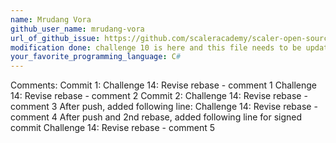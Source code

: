 ```yaml
---
name: Mrudang Vora
github_user_name: mrudang-vora
url_of_github_issue: https://github.com/scaleracademy/scaler-open-source-september-challenge/issues/1
modification done: challenge 10 is here and this file needs to be updated
your_favorite_programming_language: C#
---
```

Comments:
Commit 1:
Challenge 14: Revise rebase - comment 1
Challenge 14: Revise rebase - comment 2
Commit 2:
Challenge 14: Revise rebase - comment 3
After push, added following line:
Challenge 14: Revise rebase - comment 4
After push and 2nd rebase, added following line for signed commit
Challenge 14: Revise rebase - comment 5
